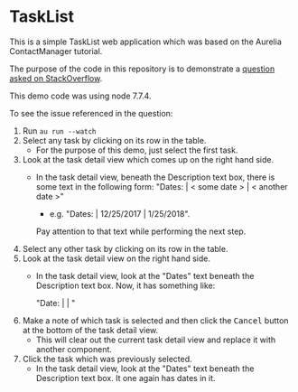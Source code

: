 # TaskList
This is a simple TaskList web application which was based on the Aurelia ContactManager tutorial.

The purpose of the code in this repository is to demonstrate a [question asked on StackOverflow](https://stackoverflow.com/questions/48467362/aurelia-help-understanding-some-binding-behavior-that-im-seeing "SO question link").

This demo code was using node 7.7.4.

To see the issue referenced in the question:
1. Run `au run --watch`
2. Select any task by clicking on its row in the table.
    - For the purpose of this demo, just select the first task.
3. Look at the task detail view which comes up on the right hand side.
    - In the task detail view, beneath the Description text box, there is some text in the following form: "Dates: | < some date > | < another date >"
        * e.g. "Dates: | 12/25/2017 | 1/25/2018".
    
        Pay attention to that text while performing the next step.
4. Select any other task by clicking on its row in the table.
5. Look at the task detail view on the right hand side.
    - In the task detail view, look at the "Dates" text beneath the Description text box.  Now, it has something like:
    
        "Date: | | "
6. Make a note of which task is selected and then click the <kbd>Cancel</kbd> button at the bottom of the task detail view.
    - This will clear out the current task detail view and replace it with another component.
7. Click the task which was previously selected.
    - In the task detail view, look at the "Dates" text beneath the Description text box.  It one again has dates in it.